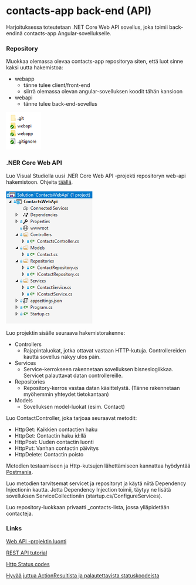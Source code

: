 # contacts-app back-end (API)
Harjoituksessa toteutetaan .NET Core Web API sovellus, joka toimii back-endinä contacts-app Angular-sovellukselle.

### Repository

Muokkaa olemassa olevaa contacts-app repositorya siten, että luot sinne kaksi uutta hakemistoa:
- webapp
    - tänne tulee client/front-end
    - siirrä olemassa olevan angular-sovelluksen koodit tähän kansioon
- webapi
    - tänne tulee back-end-sovellus
    
<img src="https://raw.githubusercontent.com/ekoodi/ekoodi-2/master/assets/contacts-app-webapi-repo-folders.png"></img>    
    
 ### .NER Core Web API
 
 Luo Visual Studiolla uusi .NER Core Web API -projekti repositoryn web-api hakemistoon.
 Ohjeita [täällä](https://docs.microsoft.com/en-us/aspnet/core/tutorials/first-web-api).
 
<img src="https://raw.githubusercontent.com/ekoodi/ekoodi-2/master/assets/contacts-app-webapi-project-files-folders.png"></img>
 
 Luo projektin sisälle seuraava hakemistorakenne:
 - Controllers
    - Rajapintaluokat, jotka ottavat vastaan HTTP-kutuja. Controllereiden kautta sovellus näkyy ulos päin.
 - Services
    - Service-kerrokseen rakennetaan sovelluksen bisneslogiikkaa. Servicet palauttavat datan controllereille.
 - Repositories
    - Repository-kerros vastaa datan käsittelystä. (Tänne rakennetaan myöhemmin yhteydet tietokantaan)
 - Models
    - Sovelluksen model-luokat (esim. Contact)
    
    
 Luo ContactController, joka tarjoaa seuraavat metodit:
- HttpGet: Kaikkien contactien haku 
- HttpGet: Contactin haku id:llä
- HttpPost: Uuden contactin luonti
- HttpPut: Vanhan contactin päivitys
- HttpDelete: Contactin poisto
    
 Metodien testaamiseen ja Http-kutsujen lähettämiseen kannattaa hyödyntää [Postmania](https://www.getpostman.com/).
    
    
 Luo metodien tarvitsemat servicet ja repositoryt ja käytä niitä Dependency Injectionin kautta. 
 Jotta Dependency Injection toimii, täytyy ne lisätä sovelluksen ServiceCollectioniin (startup.cs/ConfigureServices).
 
 Luo repository-luokkaan privaatti _contacts-lista, jossa ylläpidetään contacteja.


### Links

[Web API -projektin luonti](https://docs.microsoft.com/en-us/aspnet/core/tutorials/first-web-api)

[REST API tutorial](http://www.restapitutorial.com/)

[Http Status codes](http://www.restapitutorial.com/httpstatuscodes.html)

[Hyvää juttua ActionResultista ja palautettavista statuskoodeista](http://hamidmosalla.com/2017/03/29/asp-net-core-action-results-explained/#wprar)

